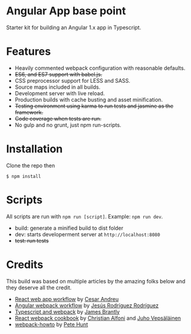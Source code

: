 # Angular App base point

Starter kit for building an Angular 1.x app in Typescript.

# Features

- Heavily commented webpack configuration with reasonable defaults.
- ~~ES6, and ES7 support with babel.js.~~
- CSS preprocessor support for LESS and SASS.
- Source maps included in all builds.
- Development server with live reload.
- Production builds with cache busting and asset minification.
- ~~Testing environment using karma to run tests and jasmine as the framework.~~
- ~~Code coverage when tests are run.~~
- No gulp and no grunt, just npm run-scripts.

# Installation

Clone the repo then

```
$ npm install
```

# Scripts

All scripts are run with `npm run [script]`. Example: `npm run dev`.

- build: generate a minified build to dist folder
- dev: starts developerment server at `http://localhost:8080`
- ~~test: run tests~~

# Credits

This build was based on multiple articles by the amazing folks below and they deserve all the credit.

- [React web app workflow](https://github.com/cesarandreu/web-app) by [Cesar Andreu](http://cesarandreu.com/)
- [Angular webpack workflow](https://github.com/Foxandxss/angular-webpack-workflow) by [Jesús Rodríguez Rodríguez](http://angular-tips.com/)
- [Typescript and webpack](http://www.jbrantly.com/typescript-and-webpack/) by [James Brantly](http://www.jbrantly.com/)
- [React webpack cookbook](https://christianalfoni.github.io/react-webpack-cookbook/index.html) by [Christian Alfoni](http://www.christianalfoni.com/) and [Juho Vepsäläinen](http://survivejs.com/)
- [webpack-howto](https://github.com/petehunt/webpack-howto) by [Pete Hunt](https://github.com/petehunt)
